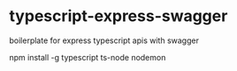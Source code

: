 # typescript-express-swagger
boilerplate for express typescript apis with swagger


npm install -g typescript ts-node nodemon
